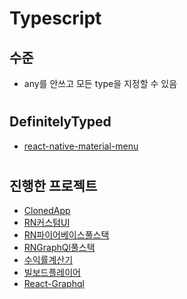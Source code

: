 # Typescript

## 수준
- any를 안쓰고 모든 type을 지정할 수 있음

#

## DefinitelyTyped
- [react-native-material-menu](https://www.npmjs.com/package/@types/react-native-material-menu)
 
#

## 진행한 프로젝트
- [ClonedApp](../2020/ClonedApp.md)
- [RN커스텀UI](../2020/RN커스텀UI.md)
- [RN파이어베이스풀스택](../2020/RN파이어베이스풀스택.md)
- [RNGraphQl풀스택](../2020/RNGraphQl풀스택.md)
- [수익률계산기](../2020/수익률계산기.md)
- [빌보드플레이어](../2020/빌보드플레이어.md)
- [React-Graphql](../2020/react-graphql.md)